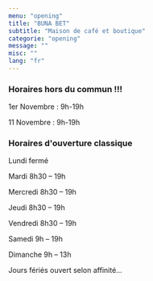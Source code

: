 ```yaml
---
menu: "opening"
title: "BUNA BET"
subtitle: "Maison de café et boutique"
categorie: "opening"
message: ""
misc: ""
lang: "fr"
---
```

### Horaires hors du commun !!!

1er Novembre : 9h-19h

11 Novembre : 9h-19h

### Horaires d'ouverture classique

Lundi fermé

Mardi 8h30 – 19h

Mercredi 8h30 – 19h

Jeudi 8h30 – 19h

Vendredi 8h30 – 19h

Samedi 9h – 19h

Dimanche 9h – 13h

Jours fériés ouvert selon affinité...



